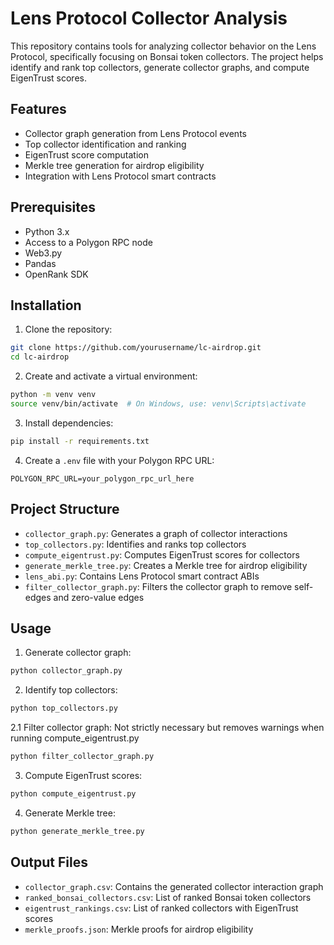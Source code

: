 # Lens Protocol Collector Analysis

This repository contains tools for analyzing collector behavior on the Lens Protocol, specifically focusing on Bonsai token collectors. The project helps identify and rank top collectors, generate collector graphs, and compute EigenTrust scores.

## Features

- Collector graph generation from Lens Protocol events
- Top collector identification and ranking
- EigenTrust score computation
- Merkle tree generation for airdrop eligibility
- Integration with Lens Protocol smart contracts

## Prerequisites

- Python 3.x
- Access to a Polygon RPC node
- Web3.py
- Pandas
- OpenRank SDK

## Installation

1. Clone the repository:

```bash
git clone https://github.com/yourusername/lc-airdrop.git
cd lc-airdrop
```

2. Create and activate a virtual environment:

```bash
python -m venv venv
source venv/bin/activate  # On Windows, use: venv\Scripts\activate
```

3. Install dependencies:

```bash
pip install -r requirements.txt
```

4. Create a `.env` file with your Polygon RPC URL:

```
POLYGON_RPC_URL=your_polygon_rpc_url_here
```

## Project Structure

- `collector_graph.py`: Generates a graph of collector interactions
- `top_collectors.py`: Identifies and ranks top collectors
- `compute_eigentrust.py`: Computes EigenTrust scores for collectors
- `generate_merkle_tree.py`: Creates a Merkle tree for airdrop eligibility
- `lens_abi.py`: Contains Lens Protocol smart contract ABIs
- `filter_collector_graph.py`: Filters the collector graph to remove self-edges and zero-value edges

## Usage

1. Generate collector graph:

```bash
python collector_graph.py
```

2. Identify top collectors:

```bash
python top_collectors.py
```

2.1 Filter collector graph:
Not strictly necessary but removes warnings when running compute_eigentrust.py

```bash
python filter_collector_graph.py
```

3. Compute EigenTrust scores:

```bash
python compute_eigentrust.py
```

4. Generate Merkle tree:

```bash
python generate_merkle_tree.py
```

## Output Files

- `collector_graph.csv`: Contains the generated collector interaction graph
- `ranked_bonsai_collectors.csv`: List of ranked Bonsai token collectors
- `eigentrust_rankings.csv`: List of ranked collectors with EigenTrust scores
- `merkle_proofs.json`: Merkle proofs for airdrop eligibility
